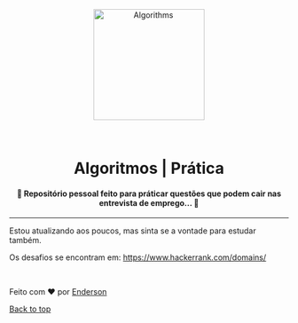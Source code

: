 <div align="center" id="top"> 
  <img src="https://w7.pngwing.com/pngs/233/675/png-transparent-machine-learning-information-brain-mind-silhouette-algorithm-thought-circuit-cell-chip.png" width= 200px alt="Algorithms" />

&#xa0;

</div>

<h1 align="center">Algoritmos | Prática</h1>

<!-- Status -->

<h4 align="center">
	🚧  Repositório pessoal feito para práticar questões que podem cair nas entrevista de emprego...  🚧
</h4>

<hr>

<p align="center">

Estou atualizando aos poucos, mas sinta se a vontade para estudar também.

Os desafios se encontram em:
https://www.hackerrank.com/domains/

</p>

<br>

Feito com :heart: por <a href="https://github.com/endersonf" target="_blank">Enderson</a>

<a href="#top">Back to top</a>

